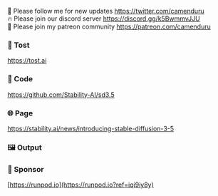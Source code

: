 🐣 Please follow me for new updates https://twitter.com/camenduru <br />
🔥 Please join our discord server https://discord.gg/k5BwmmvJJU <br />
🥳 Please join my patreon community https://patreon.com/camenduru <br />

###  🥪 Tost
https://tost.ai

### 🧬 Code
https://github.com/Stability-AI/sd3.5

### 🌐 Page
https://stability.ai/news/introducing-stable-diffusion-3-5

### 🖼 Output


### 🏢 Sponsor
[https://runpod.io](https://runpod.io?ref=iqi9iy8y)
